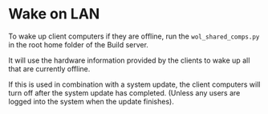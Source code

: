 # Wake on LAN

To wake up client computers if they are offline, run the `wol_shared_comps.py` in the root home folder of the Build server.

It will use the hardware information provided by the clients to wake up all that are currently offline.

If this is used in combination with a system update, the client computers will turn off after the system update has completed. (Unless any users are logged into the system when the update finishes).